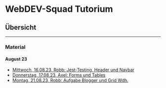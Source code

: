 # WebDEV-Squad Tutorium

## Übersicht

---

### Material

#### August 23

- [Mittwoch, 16.08.23, Robb: Jest-Testing, Header und Navbar](https://github.com/robbdouglas/squad-tutorial/tree/main/material/august-23/mi-1608-robb)
- [Donnerstag, 17.08.23, Axel: Forms und Tables](https://github.com/robbdouglas/squad-tutorial/tree/main/solutions/august-23/do-1708-axel)
- [Montag, 21.08.23, Robb: Aufgabe Blogger und Grid Wdh.](https://github.com/robbdouglas/squad-tutorial/tree/main/material/august-23/mo-2108-robb)